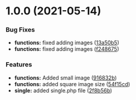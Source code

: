 # 1.0.0 (2021-05-14)


### Bug Fixes

* **functions:** fixed adding images ([13a50b5](https://github.com/supercica/testj/commit/13a50b5840d7c229b507d3176e97c13184818015))
* **functions:** fixed adding images ([f248675](https://github.com/supercica/testj/commit/f2486759d62bb7c3f54b6fe93e023f1243cb24dc))


### Features

* **functions:** Added small image ([916832b](https://github.com/supercica/testj/commit/916832b7be77a7dd2b84ca7fdb4baf7cf9c4f271))
* **functions:** added square image size ([54f15cd](https://github.com/supercica/testj/commit/54f15cd4ca18f12f9de6faa690fa734081656ac0))
* **single:** added single.php file ([2f8b56b](https://github.com/supercica/testj/commit/2f8b56bf1ec9f32dc9a8bc6db1fb93dabd185622))
